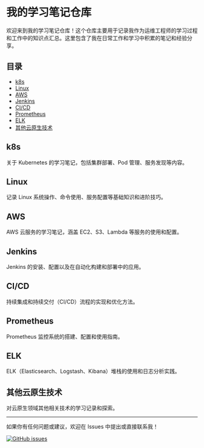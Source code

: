 # 我的学习笔记仓库

欢迎来到我的学习笔记仓库！这个仓库主要用于记录我作为运维工程师的学习过程和工作中的知识点汇总。这里包含了我在日常工作和学习中积累的笔记和经验分享。

## 目录

- [k8s](#k8s)
- [Linux](#linux)
- [AWS](#aws)
- [Jenkins](#jenkins)
- [CI/CD](#ci-cd)
- [Prometheus](#prometheus)
- [ELK](#elk)
- [其他云原生技术](#其他云原生技术)

## k8s
关于 Kubernetes 的学习笔记，包括集群部署、Pod 管理、服务发现等内容。

## Linux
记录 Linux 系统操作、命令使用、服务配置等基础知识和进阶技巧。

## AWS
AWS 云服务的学习笔记，涵盖 EC2、S3、Lambda 等服务的使用和配置。

## Jenkins
Jenkins 的安装、配置以及在自动化构建和部署中的应用。

## CI/CD
持续集成和持续交付（CI/CD）流程的实现和优化方法。

## Prometheus
Prometheus 监控系统的搭建、配置和使用指南。

## ELK
ELK（Elasticsearch、Logstash、Kibana）堆栈的使用和日志分析实践。

## 其他云原生技术
对云原生领域其他相关技术的学习记录和探索。

---

如果你有任何问题或建议，欢迎在 Issues 中提出或直接联系我！

[![GitHub issues](https://img.shields.io/github/issues/github-jk/your-repo-name)](https://github.com/github-jk/your-repo-name/issues)
